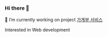 ### Hi there 👋

🔭 I’m currently working on project [가계부 서비스](https://github.com/boostcamp-2020/Project16-F-Account-Book/)

Interested in Web development 


<!--
**namda-on/namda-on** is a ✨ _special_ ✨ repository because its `README.md` (this file) appears on your GitHub profile.

Here are some ideas to get you started:

- 🔭 I’m currently working on ...
- 🌱 I’m currently learning ...
- 👯 I’m looking to collaborate on ...
- 🤔 I’m looking for help with ...
- 💬 Ask me about ...
- 📫 How to reach me: ...
- 😄 Pronouns: ...
- ⚡ Fun fact: ...
-->

